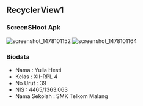 ## RecyclerView1

### ScreenSHoot Apk
![screenshot_1478101152](https://cloud.githubusercontent.com/assets/22391791/19935807/f4280926-a14d-11e6-9e69-5f5e24a4d56f.png)
![screenshot_1478101164](https://cloud.githubusercontent.com/assets/22391791/19935808/f4592a38-a14d-11e6-8902-05e0e7f26da8.png)

### Biodata
* Nama          : Yulia Hesti
* Kelas         : XII-RPL 4
* No Urut       : 39
* NIS           : 4465/1363.063
* Nama Sekolah  : SMK Telkom Malang
